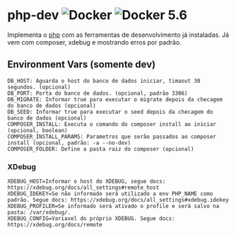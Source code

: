 # php-dev ![Docker](https://github.com/likesistemas/php-dev/workflows/Docker/badge.svg) ![Docker 5.6](https://github.com/likesistemas/php-dev/workflows/Docker%205.6/badge.svg)

Implementa o [php](https://github.com/likesistemas/php) com as ferramentas de desenvolvimento já instaladas.
Já vem com composer, xdebug e mostrando erros por padrão.

## Environment Vars (somente dev)
```
DB_HOST: Aguarda o host do banco de dados iniciar, timaout 30 segundos. (opcional)
DB_PORT: Porta do banco de dados. (opcional, padrão 3306)
DB_MIGRATE: Informar true para executar o migrate depois da checagem do banco de dados (opcional)
DB_SEED: Informar true para executar o seed depois da checagem do banco de dados (opcional)
COMPOSER_INSTALL: Executa o comando do composer install ao iniciar (opcional, boolean)
COMPOSER_INSTALL_PARAMS: Parametros que serão passados ao composer install (opcional, padrão: -a --no-dev)
COMPOSER_FOLDER: Define a pasta raiz do composer (opcional)
```

### XDebug

```
XDEBUG_HOST=Informar o host do XDEBUG, segue docs: https://xdebug.org/docs/all_settings#remote_host
XDEBUG_IDEKEY=Se não informado será utilizado a env PHP_NAME como padrão. Segue docs: https://xdebug.org/docs/all_settings#xdebug.idekey
XDEBUG_PROFILER=Se informado será ativado o profile e será salvo na pasta: /var/xdebug/.
XDEBUG_CONFIG=Variavel do próprio XDEBUG. Segue docs: https://xdebug.org/docs/remote
```
